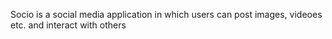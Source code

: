 Socio is a social media application in which users can post images, videoes etc. and interact with others
